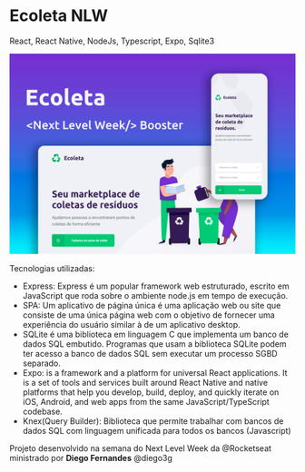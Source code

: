 # Ecoleta NLW
 React, React Native, NodeJs, Typescript, Expo, Sqlite3
 
 ![](/assets/NLW.jpg)
 
 Tecnologias utilizadas:
 
- Express: Express é um popular framework web estruturado, escrito em JavaScript que roda sobre o ambiente node.js em tempo de execução.
- SPA: Um aplicativo de página única é uma aplicação web ou site que consiste de uma única página web com o objetivo de fornecer uma experiência do usuário similar à de um aplicativo desktop.
- SQLite é uma biblioteca em linguagem C que implementa um banco de dados SQL embutido. Programas que usam a biblioteca SQLite podem ter acesso a banco de dados SQL sem executar um processo SGBD separado.
- Expo: is a framework and a platform for universal React applications. It is a set of tools and services built around React Native and native platforms that help you develop, build, deploy, and quickly iterate on iOS, Android, and web apps from the same JavaScript/TypeScript codebase.
- Knex(Query Builder): Biblioteca que permite trabalhar com bancos de dados SQL com linguagem unificada para todos os bancos (Javascript)

Projeto desenvolvido na semana do Next Level Week da @Rocketseat ministrado por **Diego Fernandes** @diego3g
